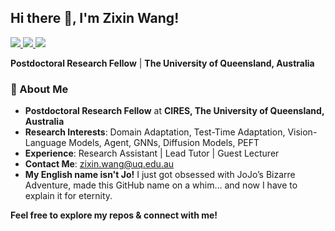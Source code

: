 ## Hi there 👋, I'm Zixin Wang!  

<p align="left">
  <a href="https://jo-wang.github.io/">
    <img src="https://img.shields.io/badge/Website-Portfolio-%23000000?logo=googlechrome&style=for-the-badge" />
  </a>
  <a href="https://www.linkedin.com/in/zixin-wang-6307811ab/">
    <img src="https://img.shields.io/badge/LinkedIn-Profile-blue?logo=linkedin&style=for-the-badge" />
  </a>
  <a href="https://scholar.google.com/citations?user=kee4cFgAAAAJ&hl=en">
    <img src="https://img.shields.io/badge/Google%20Scholar-Papers-0a66c2?logo=googlescholar&style=for-the-badge" />
  </a>
</p>

**Postdoctoral Research Fellow** |  **The University of Queensland, Australia**


### 🔬 About Me
- **Postdoctoral Research Fellow** at **CIRES, The University of Queensland, Australia**  
- **Research Interests**: Domain Adaptation, Test-Time Adaptation, Vision-Language Models, Agent, GNNs, Diffusion Models, PEFT  
- **Experience**: Research Assistant | Lead Tutor | Guest Lecturer  
- **Contact Me**: zixin.wang@uq.edu.au
- **My English name isn't Jo!** I just got obsessed with JoJo’s Bizarre Adventure, made this GitHub name on a whim… and now I have to explain it for eternity.



**Feel free to explore my repos & connect with me!** 
